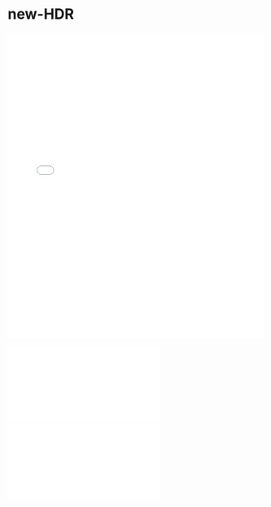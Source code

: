 # new-HDR

<embed src="Framework" type="application/pdf" width="100%" height="600px" />


![Framework.pdf](assets/Framework.pdf)
![MemoryBlock.pdf](assets/MemoryBlock.pdf)
